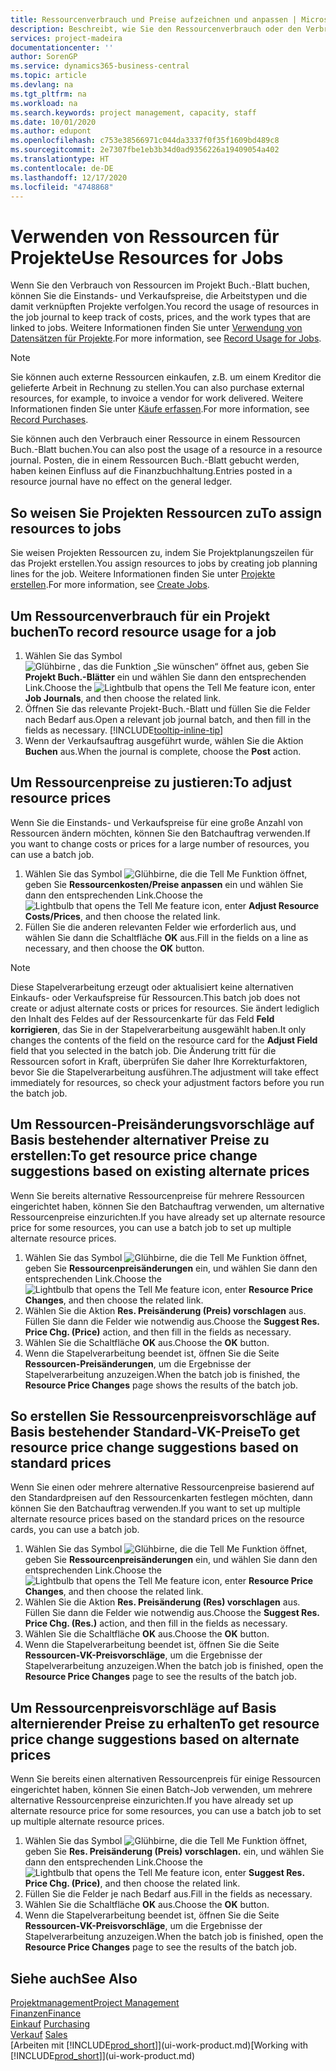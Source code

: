 ```yaml
---
title: Ressourcenverbrauch und Preise aufzeichnen und anpassen | Microsoft Docs
description: Beschreibt, wie Sie den Ressourcenverbrauch oder den Verbrauch erfassen können, die einem Projekt zugeordnet sind, um Kosten, Preisen und Arbeitstypen zu verwalten.
services: project-madeira
documentationcenter: ''
author: SorenGP
ms.service: dynamics365-business-central
ms.topic: article
ms.devlang: na
ms.tgt_pltfrm: na
ms.workload: na
ms.search.keywords: project management, capacity, staff
ms.date: 10/01/2020
ms.author: edupont
ms.openlocfilehash: c753e38566971c044da3337f0f35f1609bd489c8
ms.sourcegitcommit: 2e7307fbe1eb3b34d0ad9356226a19409054a402
ms.translationtype: HT
ms.contentlocale: de-DE
ms.lasthandoff: 12/17/2020
ms.locfileid: "4748868"
---
```

# <a name="use-resources-for-jobs"></a><span data-ttu-id="9301f-103">Verwenden von Ressourcen für Projekte</span><span class="sxs-lookup"><span data-stu-id="9301f-103">Use Resources for Jobs</span></span>
<span data-ttu-id="9301f-104">Wenn Sie den Verbrauch von Ressourcen im Projekt Buch.-Blatt buchen, können Sie die Einstands- und Verkaufspreise, die Arbeitstypen und die damit verknüpften Projekte verfolgen.</span><span class="sxs-lookup"><span data-stu-id="9301f-104">You record the usage of resources in the job journal to keep track of costs, prices, and the work types that are linked to jobs.</span></span> <span data-ttu-id="9301f-105">Weitere Informationen finden Sie unter [Verwendung von Datensätzen für Projekte](projects-how-record-job-usage.md).</span><span class="sxs-lookup"><span data-stu-id="9301f-105">For more information, see [Record Usage for Jobs](projects-how-record-job-usage.md).</span></span>

> [!NOTE]
> <span data-ttu-id="9301f-106">Sie können auch externe Ressourcen einkaufen, z.B. um einem Kreditor die gelieferte Arbeit in Rechnung zu stellen.</span><span class="sxs-lookup"><span data-stu-id="9301f-106">You can also purchase external resources, for example, to invoice a vendor for work delivered.</span></span> <span data-ttu-id="9301f-107">Weitere Informationen finden Sie unter [Käufe erfassen](purchasing-how-record-purchases.md).</span><span class="sxs-lookup"><span data-stu-id="9301f-107">For more information, see [Record Purchases](purchasing-how-record-purchases.md).</span></span>

<span data-ttu-id="9301f-108">Sie können auch den Verbrauch einer Ressource in einem Ressourcen Buch.-Blatt buchen.</span><span class="sxs-lookup"><span data-stu-id="9301f-108">You can also post the usage of a resource in a resource journal.</span></span> <span data-ttu-id="9301f-109">Posten, die in einem Ressourcen Buch.-Blatt gebucht werden, haben keinen Einfluss auf die Finanzbuchhaltung.</span><span class="sxs-lookup"><span data-stu-id="9301f-109">Entries posted in a resource journal have no effect on the general ledger.</span></span>

## <a name="to-assign-resources-to-jobs"></a><span data-ttu-id="9301f-110">So weisen Sie Projekten Ressourcen zu</span><span class="sxs-lookup"><span data-stu-id="9301f-110">To assign resources to jobs</span></span>
<span data-ttu-id="9301f-111">Sie weisen Projekten Ressourcen zu, indem Sie Projektplanungszeilen für das Projekt erstellen.</span><span class="sxs-lookup"><span data-stu-id="9301f-111">You assign resources to jobs by creating job planning lines for the job.</span></span> <span data-ttu-id="9301f-112">Weitere Informationen finden Sie unter  [Projekte erstellen](projects-how-create-jobs.md).</span><span class="sxs-lookup"><span data-stu-id="9301f-112">For more information, see [Create Jobs](projects-how-create-jobs.md).</span></span>

## <a name="to-record-resource-usage-for-a-job"></a><span data-ttu-id="9301f-113">Um Ressourcenverbrauch für ein Projekt buchen</span><span class="sxs-lookup"><span data-stu-id="9301f-113">To record resource usage for a job</span></span>
1. <span data-ttu-id="9301f-114">Wählen Sie das Symbol ![Glühbirne , das die Funktion „Sie wünschen“ öffnet](media/ui-search/search_small.png "Was möchten Sie tun?") aus, geben Sie **Projekt Buch.-Blätter** ein und wählen Sie dann den entsprechenden Link.</span><span class="sxs-lookup"><span data-stu-id="9301f-114">Choose the ![Lightbulb that opens the Tell Me feature](media/ui-search/search_small.png "Tell me what you want to do") icon, enter **Job Journals**, and then choose the related link.</span></span>
2. <span data-ttu-id="9301f-115">Öffnen Sie das relevante Projekt-Buch.-Blatt und füllen Sie die Felder nach Bedarf aus.</span><span class="sxs-lookup"><span data-stu-id="9301f-115">Open a relevant job journal batch, and then fill in the fields as necessary.</span></span> [!INCLUDE[tooltip-inline-tip](includes/tooltip-inline-tip_md.md)]
3. <span data-ttu-id="9301f-116">Wenn der Verkaufsauftrag ausgeführt wurde, wählen Sie die Aktion **Buchen** aus.</span><span class="sxs-lookup"><span data-stu-id="9301f-116">When the journal is complete, choose the **Post** action.</span></span>

## <a name="to-adjust-resource-prices"></a><span data-ttu-id="9301f-117">Um Ressourcenpreise zu justieren:</span><span class="sxs-lookup"><span data-stu-id="9301f-117">To adjust resource prices</span></span>
<span data-ttu-id="9301f-118">Wenn Sie die Einstands- und Verkaufspreise für eine große Anzahl von Ressourcen ändern möchten, können Sie den Batchauftrag verwenden.</span><span class="sxs-lookup"><span data-stu-id="9301f-118">If you want to change costs or prices for a large number of resources, you can use a batch job.</span></span>  

1. <span data-ttu-id="9301f-119">Wählen Sie das Symbol ![Glühbirne, die die Tell Me Funktion öffnet](media/ui-search/search_small.png "Was möchten Sie tun?"), geben Sie **Ressourcenkosten/Preise anpassen** ein und wählen Sie dann den entsprechenden Link.</span><span class="sxs-lookup"><span data-stu-id="9301f-119">Choose the ![Lightbulb that opens the Tell Me feature](media/ui-search/search_small.png "Tell me what you want to do") icon, enter **Adjust Resource Costs/Prices**, and then choose the related link.</span></span>
2. <span data-ttu-id="9301f-120">Füllen Sie die anderen relevanten Felder wie erforderlich aus, und wählen Sie dann die Schaltfläche **OK** aus.</span><span class="sxs-lookup"><span data-stu-id="9301f-120">Fill in the fields on a line as necessary, and then choose the **OK** button.</span></span>

> [!NOTE]  
>   <span data-ttu-id="9301f-121">Diese Stapelverarbeitung erzeugt oder aktualisiert keine alternativen Einkaufs- oder Verkaufspreise für Ressourcen.</span><span class="sxs-lookup"><span data-stu-id="9301f-121">This batch job does not create or adjust alternate costs or prices for resources.</span></span> <span data-ttu-id="9301f-122">Sie ändert lediglich den Inhalt des Feldes auf der Ressourcenkarte für das Feld **Feld korrigieren**, das Sie in der Stapelverarbeitung ausgewählt haben.</span><span class="sxs-lookup"><span data-stu-id="9301f-122">It only changes the contents of the field on the resource card for the **Adjust Field** field that you selected in the batch job.</span></span> <span data-ttu-id="9301f-123">Die Änderung tritt für die Ressourcen sofort in Kraft, überprüfen Sie daher Ihre Korrekturfaktoren, bevor Sie die Stapelverarbeitung ausführen.</span><span class="sxs-lookup"><span data-stu-id="9301f-123">The adjustment will take effect immediately for resources, so check your adjustment factors before you run the batch job.</span></span>

## <a name="to-get-resource-price-change-suggestions-based-on-existing-alternate-prices"></a><span data-ttu-id="9301f-124">Um Ressourcen-Preisänderungsvorschläge auf Basis bestehender alternativer Preise zu erstellen:</span><span class="sxs-lookup"><span data-stu-id="9301f-124">To get resource price change suggestions based on existing alternate prices</span></span>
<span data-ttu-id="9301f-125">Wenn Sie bereits alternative Ressourcenpreise für mehrere Ressourcen eingerichtet haben, können Sie den Batchauftrag verwenden, um alternative Ressourcenpreise einzurichten.</span><span class="sxs-lookup"><span data-stu-id="9301f-125">If you have already set up alternate resource price for some resources, you can use a batch job to set up multiple alternate resource prices.</span></span>

1. <span data-ttu-id="9301f-126">Wählen Sie das Symbol ![Glühbirne, die die Tell Me Funktion öffnet](media/ui-search/search_small.png "Was möchten Sie tun?"), geben Sie **Ressourcenpreisänderungen** ein, und wählen Sie dann den entsprechenden Link.</span><span class="sxs-lookup"><span data-stu-id="9301f-126">Choose the ![Lightbulb that opens the Tell Me feature](media/ui-search/search_small.png "Tell me what you want to do") icon, enter **Resource Price Changes**, and then choose the related link.</span></span>
2. <span data-ttu-id="9301f-127">Wählen Sie die Aktion **Res. Preisänderung (Preis) vorschlagen** aus. Füllen Sie dann die Felder wie notwendig aus.</span><span class="sxs-lookup"><span data-stu-id="9301f-127">Choose the **Suggest Res. Price Chg. (Price)** action, and then fill in the fields as necessary.</span></span>
3. <span data-ttu-id="9301f-128">Wählen Sie die Schaltfläche **OK** aus.</span><span class="sxs-lookup"><span data-stu-id="9301f-128">Choose the **OK** button.</span></span>  
4. <span data-ttu-id="9301f-129">Wenn die Stapelverarbeitung beendet ist, öffnen Sie die Seite **Ressourcen-Preisänderungen**, um die Ergebnisse der Stapelverarbeitung anzuzeigen.</span><span class="sxs-lookup"><span data-stu-id="9301f-129">When the batch job is finished, the **Resource Price Changes** page shows the results of the batch job.</span></span>

## <a name="to-get-resource-price-change-suggestions-based-on-standard-prices"></a><span data-ttu-id="9301f-130">So erstellen Sie Ressourcenpreisvorschläge auf Basis bestehender Standard-VK-Preise</span><span class="sxs-lookup"><span data-stu-id="9301f-130">To get resource price change suggestions based on standard prices</span></span>
<span data-ttu-id="9301f-131">Wenn Sie einen oder mehrere alternative Ressourcenpreise basierend auf den Standardpreisen auf den Ressourcenkarten festlegen möchten, dann können Sie den Batchauftrag verwenden.</span><span class="sxs-lookup"><span data-stu-id="9301f-131">If you want to set up multiple alternate resource prices based on the standard prices on the resource cards, you can use a batch job.</span></span>  

1. <span data-ttu-id="9301f-132">Wählen Sie das Symbol ![Glühbirne, die die Tell Me Funktion öffnet](media/ui-search/search_small.png "Was möchten Sie tun?"), geben Sie **Ressourcenpreisänderungen** ein, und wählen Sie dann den entsprechenden Link.</span><span class="sxs-lookup"><span data-stu-id="9301f-132">Choose the ![Lightbulb that opens the Tell Me feature](media/ui-search/search_small.png "Tell me what you want to do") icon, enter **Resource Price Changes**, and then choose the related link.</span></span>
2. <span data-ttu-id="9301f-133">Wählen Sie die Aktion **Res. Preisänderung (Res) vorschlagen** aus. Füllen Sie dann die Felder wie notwendig aus.</span><span class="sxs-lookup"><span data-stu-id="9301f-133">Choose the **Suggest Res. Price Chg. (Res.)** action, and then fill in the fields as necessary.</span></span>  
3. <span data-ttu-id="9301f-134">Wählen Sie die Schaltfläche **OK** aus.</span><span class="sxs-lookup"><span data-stu-id="9301f-134">Choose the **OK** button.</span></span>  
4. <span data-ttu-id="9301f-135">Wenn die Stapelverarbeitung beendet ist, öffnen Sie die Seite **Ressourcen-VK-Preisvorschläge**, um die Ergebnisse der Stapelverarbeitung anzuzeigen.</span><span class="sxs-lookup"><span data-stu-id="9301f-135">When the batch job is finished, open the **Resource Price Changes** page to see the results of the batch job.</span></span>

## <a name="to-get-resource-price-change-suggestions-based-on-alternate-prices"></a><span data-ttu-id="9301f-136">Um Ressourcenpreisvorschläge auf Basis alternierender Preise zu erhalten</span><span class="sxs-lookup"><span data-stu-id="9301f-136">To get resource price change suggestions based on alternate prices</span></span>
<span data-ttu-id="9301f-137">Wenn Sie bereits einen alternativen Ressourcenpreis für einige Ressourcen eingerichtet haben, können Sie einen Batch-Job verwenden, um mehrere alternative Ressourcenpreise einzurichten.</span><span class="sxs-lookup"><span data-stu-id="9301f-137">If you have already set up alternate resource price for some resources, you can use a batch job to set up multiple alternate resource prices.</span></span>

1. <span data-ttu-id="9301f-138">Wählen Sie das Symbol ![Glühbirne, die die Tell Me Funktion öffnet](media/ui-search/search_small.png "Was möchten Sie tun?"), geben Sie **Res. Preisänderung (Preis) vorschlagen.** ein, und wählen Sie dann den entsprechenden Link.</span><span class="sxs-lookup"><span data-stu-id="9301f-138">Choose the ![Lightbulb that opens the Tell Me feature](media/ui-search/search_small.png "Tell me what you want to do") icon, enter **Suggest Res. Price Chg. (Price)**, and then choose the related link.</span></span>  
2. <span data-ttu-id="9301f-139">Füllen Sie die Felder je nach Bedarf aus.</span><span class="sxs-lookup"><span data-stu-id="9301f-139">Fill in the fields as necessary.</span></span>
3. <span data-ttu-id="9301f-140">Wählen Sie die Schaltfläche **OK** aus.</span><span class="sxs-lookup"><span data-stu-id="9301f-140">Choose the **OK** button.</span></span>  
4. <span data-ttu-id="9301f-141">Wenn die Stapelverarbeitung beendet ist, öffnen Sie die Seite **Ressourcen-VK-Preisvorschläge**, um die Ergebnisse der Stapelverarbeitung anzuzeigen.</span><span class="sxs-lookup"><span data-stu-id="9301f-141">When the batch job is finished, open the **Resource Price Changes** page to see the results of the batch job.</span></span>

## <a name="see-also"></a><span data-ttu-id="9301f-142">Siehe auch</span><span class="sxs-lookup"><span data-stu-id="9301f-142">See Also</span></span>
[<span data-ttu-id="9301f-143">Projektmanagement</span><span class="sxs-lookup"><span data-stu-id="9301f-143">Project Management</span></span>](projects-manage-projects.md)  
[<span data-ttu-id="9301f-144">Finanzen</span><span class="sxs-lookup"><span data-stu-id="9301f-144">Finance</span></span>](finance.md)  
<span data-ttu-id="9301f-145">[Einkauf](purchasing-manage-purchasing.md)       </span><span class="sxs-lookup"><span data-stu-id="9301f-145">[Purchasing](purchasing-manage-purchasing.md)       </span></span>  
<span data-ttu-id="9301f-146">[Verkauf](sales-manage-sales.md)   </span><span class="sxs-lookup"><span data-stu-id="9301f-146">[Sales](sales-manage-sales.md)   </span></span>  
<span data-ttu-id="9301f-147">[Arbeiten mit [!INCLUDE[prod_short](includes/prod_short.md)]](ui-work-product.md)</span><span class="sxs-lookup"><span data-stu-id="9301f-147">[Working with [!INCLUDE[prod_short](includes/prod_short.md)]](ui-work-product.md)</span></span>  
